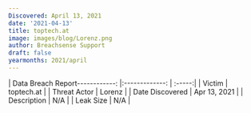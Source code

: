```yaml
---
Discovered: April 13, 2021
date: '2021-04-13'
title: toptech.at
image: images/blog/Lorenz.png
author: Breachsense Support
draft: false
yearmonths: 2021/april
---
```


| Data Breach Report------------:   |:-------------:    | :-----:|
| Victim    | toptech.at      | 
| Threat Actor    | Lorenz      | 
| Date Discovered    | Apr 13, 2021      | 
| Description    | N/A      | 
| Leak Size    | N/A      | 


